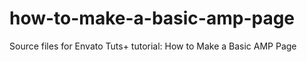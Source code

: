 # how-to-make-a-basic-amp-page
Source files for Envato Tuts+ tutorial: How to Make a Basic AMP Page
